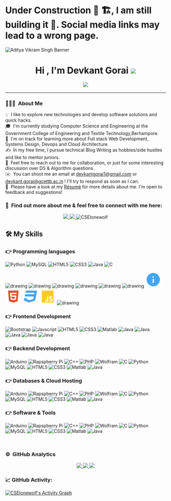 # Under Construction 🚧 🏗, I am still building it 👷. Social media links may lead to a wrong page.
![Aditya Vikram Singh Banner](https://ps.w.org/easy-under-construction/assets/banner-772x250.png?rev=2417171)
<h1 align="center">Hi , I'm Devkant Gorai <img src="https://media.giphy.com/media/hvRJCLFzcasrR4ia7z/giphy.gif" width="35"></h1>
<p align="center">
 <a href="https://github.com/DenverCoder1/readme-typing-svg"><img src="https://readme-typing-svg.herokuapp.com?color=%2336B9F7&size=22&duration=5500&center=true&vCenter=true&multiline=true&width=650&height=200&lines=Computer+Science+Engineering+undergrad;Django+%26+Django+REST+Developer+;Data+Structure+%26+Algorithm;Python+%7C+Java+%7C+JavaScript+;Always+Hustling+with+something+;Currently+working+on+Django+%26+Django+REST+Projects+"></a>
</p>
<hr/>

### 👨🏻‍💻 &nbsp;About Me

💡 &nbsp;I like to explore new technologies and develop software solutions and quick hacks.\
🎓 &nbsp;I'm currently studying Computer Science and Engineering at the Government College of Engineering and Textile Technology,Berhampore.\
🌱 &nbsp;I'm on track for learning more about Full stack Web Development, Systems Design, Devops and Cloud Architecture.\
✍️ &nbsp;In my free time, I pursue technical Blog Writing as hobbies/side hustles and like to mentor juniors.\
💬 &nbsp;Feel free to reach out to me for collaboration, or just for some interesting discussion over DS & Algorithm questions.\
✉️ &nbsp;You can shoot me an email at devkantgorai1@gmail.com or devkant.gorai@gcettb.ac.in ! I'll try to respond as soon as I can.\
📄 &nbsp;Please have a look at my [Résumé](https://drive.google.com/file/d/1KlFoPZfKkNO3X5AKYaBz_3r-LCd5XhoV/view?usp=sharing) for more details about me. I'm open to feedback and suggestions!

### 🤝 &nbsp;Find out more about me & feel free to connect with me here:

<p align="center">
	<a href="https://www.linkedin.com/in/devkant-gorai/">
		<img src="https://img.shields.io/badge/LinkedIn-0077B5?style=for-the-badge&logo=linkedin&logoColor=white" />
	</a>
<!-- 	<a href="https://twitter.com/Asmit_2952">
		<img src="https://img.shields.io/badge/Twitter-1DA1F2?style=for-the-badge&logo=twitter&logoColor=white" />
	</a> -->
<!-- 	<a href="https://www.instagram.com/asmitmalakannawar/">
		<img src="https://img.shields.io/badge/Instagram-E4405F?style=for-the-badge&logo=instagram&logoColor=white" />
	</a> -->
<!-- 	<a href="https://dev.to/asmit2952">
		<img src="https://img.shields.io/badge/dev.to-0A0A0A?style=for-the-badge&logo=devdotto&logoColor=white" />
	</a> -->
<!--   <a href="https://asmit2952.github.io/">
		<img src="https://img.shields.io/badge/portfolio-1AA260?style=for-the-badge&logo=About.me&logoColor=white" />
	</a> -->
  <a href="mailto:devkantgorai1@gmail.com">
		<img src="https://img.shields.io/badge/Gmail-D14836?style=for-the-badge&logo=gmail&logoColor=white" />
	</a>
 <img src="https://komarev.com/ghpvc/?username=CSElonewolf" alt="CSElonewolf" /> 
</p>

## 🛠️ My Skills

### 👉 Programming languages

![Python](https://img.shields.io/badge/Python-3776AB?style=flat-square&logo=Python&logoColor=white)
![MySQL](https://img.shields.io/badge/MySQL-4479A1?style=flat-square&logo=MySQL&logoColor=white)
![HTML5](https://img.shields.io/badge/HTML5-E34F26?style=flat-square&logo=HTML5&logoColor=white)
![CSS3](https://img.shields.io/badge/CSS3-1572B6?style=flat-square&logo=CSS3&logoColor=white)
![Java](https://img.shields.io/badge/Java-013243?style=flat-square&logo=Java&logoColor=white)
![C](https://img.shields.io/badge/C-27338e?style=flat-square&logo=c&logoColor=white)

<span>
<img src="https://github.com/amandewatnitrr/amandewatnitrr/blob/main/imgs/c.svg" alt="drawing" width="50"/>
<img src="https://github.com/amandewatnitrr/amandewatnitrr/blob/main/imgs/arduino-1.svg" alt="drawing" width="50"/>
<img src="https://github.com/amandewatnitrr/amandewatnitrr/blob/main/imgs/raspberry-pi.svg" alt="drawing" width="50"/>
<img src="https://github.com/amandewatnitrr/amandewatnitrr/blob/main/imgs/php-1.svg" alt="drawing" width="50"/>
<img src="https://github.com/amandewatnitrr/amandewatnitrr/blob/main/imgs/python-5.svg" alt="drawing" width="50"/>
<img src="https://github.com/amandewatnitrr/amandewatnitrr/blob/main/imgs/mysql-6.svg" alt="drawing" width="50"/>
<img src="https://github.com/amandewatnitrr/amandewatnitrr/blob/main/imgs/readme.svg" alt="drawing" width="50"/>
<img src="https://github.com/amandewatnitrr/amandewatnitrr/blob/main/imgs/html.svg" alt="drawing" width="50"/>
<img src="https://github.com/amandewatnitrr/amandewatnitrr/blob/main/imgs/css.svg" alt="drawing" width="50"/>
<img src="https://github.com/amandewatnitrr/amandewatnitrr/blob/main/imgs/javascript.svg" alt="drawing" width="50"/>
<img src="https://github.com/amandewatnitrr/amandewatnitrr/blob/main/imgs/wolfram-language.svg" alt="drawing" width="50"/>
  </span>

### 👉 Frontend Development

![Bootstrap](https://img.shields.io/badge/Bootstrap-7952B3?style=flat-square&logo=Bootstrap&logoColor=white)
![Javscript](https://img.shields.io/badge/JavaScript-F7DF1E?style=flat-square&logo=JavaScript&logoColor=white)
![HTML5](https://img.shields.io/badge/HTML5-E34F26?style=flat-square&logo=HTML5&logoColor=white)
![CSS3](https://img.shields.io/badge/CSS3-1572B6?style=flat-square&logo=CSS3&logoColor=white)
![Matlab](https://img.shields.io/badge/React-61DAFB?style=flat-square&logo=React&logoColor=white)
![Java](https://img.shields.io/badge/React%20Router-CA4245?style=flat-square&logo=React%20Router&logoColor=white)
![Java](https://img.shields.io/badge/React%20Table-013243?style=flat-square&logo=React%20Table&logoColor=white)
![Java](https://img.shields.io/badge/ReactiveX-013243?style=flat-square&logo=ReactiveX&logoColor=white)
![Java](https://img.shields.io/badge/Redux-013243?style=flat-square&logo=Redux&logoColor=white)
![Java](https://img.shields.io/badge/Redux-Saga-013243?style=flat-square&logo=Redux-Saga&logoColor=white)

### 👉 Backend Development 
![Arduino](https://img.shields.io/badge/Django-00979D?style=flat-square&logo=Django&logoColor=white)
![Rapspberry Pi](https://img.shields.io/badge/Flask-C51A4A?style=flat-square&logo=Flask&logoColor=white)
![C++](https://img.shields.io/badge/FastAPI-00599C?style=flat-square&logo=FastAPI&logoColor=white)
![PHP](https://img.shields.io/badge/PHP-777BB4?style=flat-square&logo=php&logoColor=white)
![Wolfram](https://img.shields.io/badge/Wolfram-DD1100?style=flat-square&logo=Wolfram&logoColor=white)
![C](https://img.shields.io/badge/C-27338e?style=flat-square&logo=c&logoColor=white)
![Python](https://img.shields.io/badge/Python-3776AB?style=flat-square&logo=Python&logoColor=white)
![MySQL](https://img.shields.io/badge/MySQL-4479A1?style=flat-square&logo=MySQL&logoColor=white)
![HTML5](https://img.shields.io/badge/HTML5-E34F26?style=flat-square&logo=HTML5&logoColor=white)
![CSS3](https://img.shields.io/badge/CSS3-1572B6?style=flat-square&logo=CSS3&logoColor=white)
![Matlab](https://img.shields.io/badge/MATLAB-800000?style=flat-square&logo=MathWorks&logoColor=white)
![Java](https://img.shields.io/badge/Java-013243?style=flat-square&logo=Java&logoColor=white)


### 👉 Databases & Cloud Hosting

![Arduino](https://img.shields.io/badge/Arduino-00979D?style=flat-square&logo=Arduino&logoColor=white)
![Rapspberry Pi](https://img.shields.io/badge/Raspberry_pi-C51A4A?style=flat-square&logo=raspberry-pi&logoColor=white)
![C++](https://img.shields.io/badge/C++-00599C?style=flat-square&logo=c%2B%2B&logoColor=white)
![PHP](https://img.shields.io/badge/PHP-777BB4?style=flat-square&logo=php&logoColor=white)
![Wolfram](https://img.shields.io/badge/Wolfram-DD1100?style=flat-square&logo=Wolfram&logoColor=white)
![C](https://img.shields.io/badge/C-27338e?style=flat-square&logo=c&logoColor=white)
![Python](https://img.shields.io/badge/Python-3776AB?style=flat-square&logo=Python&logoColor=white)
![MySQL](https://img.shields.io/badge/MySQL-4479A1?style=flat-square&logo=MySQL&logoColor=white)
![HTML5](https://img.shields.io/badge/HTML5-E34F26?style=flat-square&logo=HTML5&logoColor=white)
![CSS3](https://img.shields.io/badge/CSS3-1572B6?style=flat-square&logo=CSS3&logoColor=white)
![Matlab](https://img.shields.io/badge/MATLAB-800000?style=flat-square&logo=MathWorks&logoColor=white)
![Java](https://img.shields.io/badge/Java-013243?style=flat-square&logo=Java&logoColor=white)

  



### 👉 Software & Tools

![Arduino](https://img.shields.io/badge/Arduino-00979D?style=flat-square&logo=Arduino&logoColor=white)
![Rapspberry Pi](https://img.shields.io/badge/Raspberry_pi-C51A4A?style=flat-square&logo=raspberry-pi&logoColor=white)
![C++](https://img.shields.io/badge/C++-00599C?style=flat-square&logo=c%2B%2B&logoColor=white)
![PHP](https://img.shields.io/badge/PHP-777BB4?style=flat-square&logo=php&logoColor=white)
![Wolfram](https://img.shields.io/badge/Wolfram-DD1100?style=flat-square&logo=Wolfram&logoColor=white)
![C](https://img.shields.io/badge/C-27338e?style=flat-square&logo=c&logoColor=white)
![Python](https://img.shields.io/badge/Python-3776AB?style=flat-square&logo=Python&logoColor=white)
![MySQL](https://img.shields.io/badge/MySQL-4479A1?style=flat-square&logo=MySQL&logoColor=white)
![HTML5](https://img.shields.io/badge/HTML5-E34F26?style=flat-square&logo=HTML5&logoColor=white)
![CSS3](https://img.shields.io/badge/CSS3-1572B6?style=flat-square&logo=CSS3&logoColor=white)
![Matlab](https://img.shields.io/badge/MATLAB-800000?style=flat-square&logo=MathWorks&logoColor=white)
![Java](https://img.shields.io/badge/Java-013243?style=flat-square&logo=Java&logoColor=white)


<br/>

### ⚙️ &nbsp;GitHub Analytics

<p align="center">
<a href="https://github.com/CSElonewolf">
  <img height="180em" src="https://github-readme-stats-eight-theta.vercel.app/api?username=CSElonewolf&show_icons=true&theme=algolia&include_all_commits=true&count_private=true"/>
  <img height="180em" src="https://github-readme-streak-stats.herokuapp.com/?user=CSElonewolf&theme=algolia" />
  <img height="180em" src="https://github-readme-stats-eight-theta.vercel.app/api/top-langs/?username=CSElonewolf&layout=compact&langs_count=8&theme=algolia"/>
</a>
</p>

<!-- ### 🏆 GitHub Profile Trophy:
<p align="center">
<a href="https://github.com/ryo-ma/github-profile-trophy">
  <img width=800 src="https://github-profile-trophy.vercel.app/?username=CSElonewolf&column=8&theme=algolia&no-frame=true&no-bg=true"/>
</a>
</p> -->

### 📈 GitHub Activity:
  <a href="https://github.com/CSElonewolf/github-readme-activity-graph"><img alt="CSElonewolf's Activity Graph" src="https://activity-graph.herokuapp.com/graph?username=CSElonewolf&bg_color=1F222E&color=F8D866&line=F85D7F&point=FFFFFF&hide_border=true" /></a>

<!-- <p align="center">
<a href="https://profile.codersrank.io/user/CSElonewolf"><img width="494px" src="https://cr-ss-service.azurewebsites.net/api/ScreenShot?widget=summary&username=CSElonewolf&layout=horizontal&badges=3&show-avatar=true&min-width=494px&branding=false&style=--bg-color:%23fff;--border:1px%20solid%23e4e2e2;--border-radius:4px;--header-padding:20px;--header-bg-color:%232f80ed;--name-font-size:18px;--name-font-weight:bold;--rank-font-size:14px;--preloader-color:%232f80ed;--badges-padding:20px;--badge-box-shadow:none;--badge-border:1px%20solid%23e4e2e2;--badge-rank-font-size:12px;--badge-location-font-size:12px;--badge-padding:10px;--badge-margin:10px;--badge-icon-size:16px;--badge-technology-font-size:14px;--badge-technology-font-weight:normal)" /></a>
</p> -->
